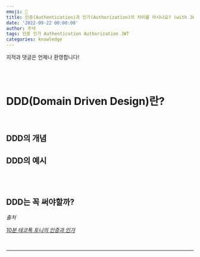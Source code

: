 ```yaml
---
emoji: 🔮
title: 인증(Authentication)과 인가(Authorization)의 차이를 아시나요? (with JWT)
date: '2022-09-22 00:00:00'
author: 주녁
tags: 인증 인가 Authentication Authorization JWT
categories: knowledge
---
```


지적과 댓글은 언제나 환영합니다!

<br/><br/>

# DDD(Domain Driven Design)란?


<br/>

## **DDD의 개념**


## **DDD의 예시**


<br/><br/>

## **DDD는 꼭 써야할까?**



_출처_

_[10분 테코톡 토니의 인증과 인가](https://www.youtube.com/watch?v=y0xMXlOAfss&list=WL&index=15)_

<br/>

---

```toc

```
